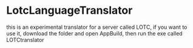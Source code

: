 # LotcLanguageTranslator

this is an experimental translator for a server called LOTC, if you want to use it, download the folder and open AppBuild, then run the exe called LOTCtranslator
